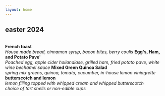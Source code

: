 ```yaml
---
layout: home
---
```


<h2 class="center">easter 2024</h2>
<br>
<div class="stack center text-lowercase">
  <span>
    <b>French toast</b>
    <br>
    <i>House made bread, cinnamon syrup, bacon bites, berry coulis</i> 
    </span>
  <span>
    <b>Egg's, Ham, and Potato Pave'</b>
    <br>
    <i>Poached egg, apple cider hollandiase, grilled ham, fried potato pave, white wine bechamel sauce</i>
    </span>
    <span>
    <b>Mixed Green Quinoa Salad</b>
    <br>
    <i>spring mix greens, quinoa, tomato, cucumber, in-house lemon viniagrette</i> 
  </span>
    <span>
    <b>butterscotch and lemon</b>
    <br>
    <i>lemon filling topped with whipped cream and whipped butterscotch <br> choice of tart shells or non-edible cups</i>
  </span>
</div>
